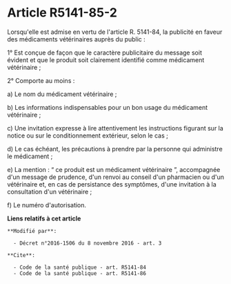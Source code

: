 # Article R5141-85-2

Lorsqu'elle est admise en vertu de l'article R. 5141-84, la publicité en faveur des médicaments vétérinaires auprès du
public : 

1° Est conçue de façon que le caractère publicitaire du message soit évident et que le produit soit clairement identifié
comme médicament vétérinaire ; 

2° Comporte au moins : 

a) Le nom du médicament vétérinaire ; 

b) Les informations indispensables pour un bon usage du médicament vétérinaire ; 

c) Une invitation expresse à lire attentivement les instructions figurant sur la notice ou sur le conditionnement extérieur,
selon le cas ; 

d) Le cas échéant, les précautions à prendre par la personne qui administre le médicament ; 

e) La mention : “ ce produit est un médicament vétérinaire ”, accompagnée d'un message de prudence, d'un renvoi au conseil
d'un pharmacien ou d'un vétérinaire et, en cas de persistance des symptômes, d'une invitation à la consultation d'un
vétérinaire ; 

f) Le numéro d'autorisation.

**Liens relatifs à cet article**

	**Modifié par**:

	  - Décret n°2016-1506 du 8 novembre 2016 - art. 3

	**Cite**:

	  - Code de la santé publique - art. R5141-84
	  - Code de la santé publique - art. R5141-86
